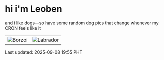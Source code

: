 # hi i'm Leoben

and i like dogs—so have some random dog pics that change whenever my CRON feels like it

|  |  |
|--------|----------|
| ![Borzoi](https://random-dog-vercel.vercel.app/api/random-borzoi?v=1757332527) | ![Labrador](https://random-dog-vercel.vercel.app/api/random-labrador?v=1757332527) |

Last updated: 2025-09-08 19:55 PHT
